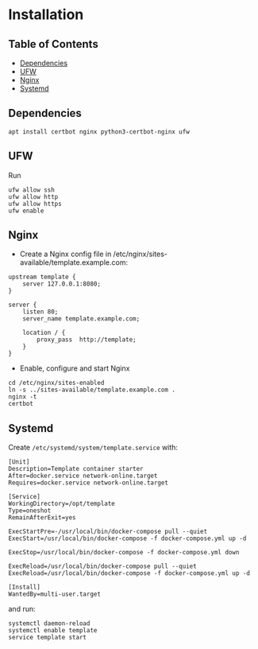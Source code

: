 # Installation

## Table of Contents
* [Dependencies](#Dependencies)
* [UFW](#UFW)
* [Nginx](#Nginx)
* [Systemd](#Systemd)

## Dependencies

```shell
apt install certbot nginx python3-certbot-nginx ufw
```

## UFW

Run

```shell
ufw allow ssh
ufw allow http
ufw allow https
ufw enable
```

## Nginx

* Create a Nginx config file in /etc/nginx/sites-available/template.example.com:

```nginx
upstream template {
    server 127.0.0.1:8080; 
}

server {
    listen 80;
    server_name template.example.com;

    location / {
        proxy_pass  http://template;
    }
}
```  

* Enable, configure and start Nginx

```shell
cd /etc/nginx/sites-enabled
ln -s ../sites-available/template.example.com .
nginx -t
certbot 
```

## Systemd

Create `/etc/systemd/system/template.service` with:

```unit file (systemd)
[Unit]
Description=Template container starter
After=docker.service network-online.target
Requires=docker.service network-online.target

[Service]
WorkingDirectory=/opt/template
Type=oneshot
RemainAfterExit=yes

ExecStartPre=-/usr/local/bin/docker-compose pull --quiet
ExecStart=/usr/local/bin/docker-compose -f docker-compose.yml up -d

ExecStop=/usr/local/bin/docker-compose -f docker-compose.yml down

ExecReload=/usr/local/bin/docker-compose pull --quiet
ExecReload=/usr/local/bin/docker-compose -f docker-compose.yml up -d

[Install]
WantedBy=multi-user.target
```

and run:
```shell
systemctl daemon-reload
systemctl enable template
service template start
```
